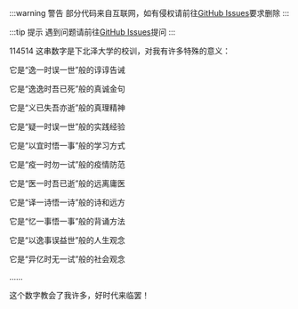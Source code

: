 :::warning 警告
部分代码来自互联网，如有侵权请前往[GitHub Issues](https://github.com/WXies-Team/Doc/issues)要求删除
:::

:::tip 提示
遇到问题请前往[GitHub Issues](https://github.com/WXies-Team/Doc/issues)提问
:::

114514
这串数字是下北泽大学的校训，对我有许多特殊的意义：

它是“逸一时误一世”般的谆谆告诫

它是“逸逸时吾已死”般的真诚金句

它是“义已失吾亦逝”般的真理精神

它是“疑一时误一世”般的实践经验

它是“以宜时悟一事”般的学习方式

它是“疫一时勿一试”般的疫情防范

它是“医一时吾已逝”般的远离庸医

它是“译一诗悟一诗”般的诗和远方

它是“忆一事悟一事”般的背诵方法

它是“以逸事误益世”般的人生观念

它是“异亿时无一试”般的社会观念

……

这个数字教会了我许多，好时代来临罢！